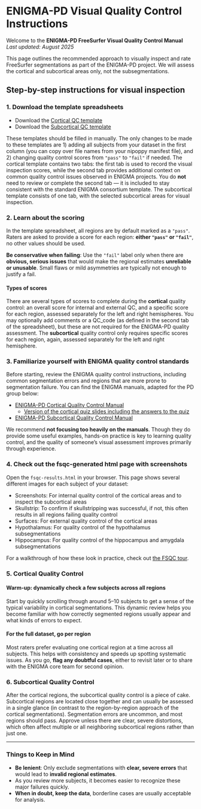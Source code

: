 # ENIGMA-PD Visual Quality Control Instructions

Welcome to the **ENIGMA-PD FreeSurfer Visual Quality Control Manual**  
*Last updated: August 2025*

This page outlines the recommended approach to visually inspect and rate FreeSurfer segmentations as part of the ENIGMA-PD project. We will assess the cortical and subcortical areas only, not the subsegmentations. 

## Step-by-step instructions for visual inspection

### 1. Download the template spreadsheets
- Download the [Cortical QC template](https://github.com/ENIGMA-PD/FS7/blob/main/docs/ENIGMA-PD_Cortical_QC_Template.xlsx)
- Download the [Subcortical QC template](https://github.com/ENIGMA-PD/FS7/blob/main/docs/ENIGMA-PD_Subcortical_QC_Template.xlsx)

These templates should be filled in manually. The only changes to be made to these templates are 1) adding all subjects from your dataset in the first column (you can copy over file names from your nipoppy manifest file), and 2) changing quality control scores from `"pass"` to `"fail"` if needed. The cortical template contains two tabs: the first tab is used to record the visual inspection scores, while the second tab provides additional context on common quality control issues observed in ENIGMA projects.  You do **not** need to review or complete the second tab — it is included to stay consistent with the standard ENIGMA consortium template. The subcortical template consists of one tab, with the selected subcortical areas for visual inspection.

### 2. Learn about the scoring

  In the template spreadsheet, all regions are by default marked as a `"pass"`. Raters are asked to provide a score for each region: **either `"pass"` or `"fail"`**, no other values should be used.
  
  **Be conservative when failing**: Use the `"fail"` label only when there are **obvious, serious issues** that would make the regional estimates **unreliable or unusable**.  Small flaws or mild asymmetries are typically not enough to justify a fail. 

#### Types of scores
There are several types of scores to complete during the **cortical** quality control: an overall score for internal and external QC, and a specific score for each region, assessed separately for the left and right hemispheres. You may optionally add comments or a QC_code (as defined in the second tab of the spreadsheet), but these are not required for the ENIGMA-PD quality assessment. The **subcortical** quality control only requires specific scores for each region, again, assessed separately for the left and right hemisphere. 

### 3. Familiarize yourself with ENIGMA quality control standards

Before starting, review the ENIGMA quality control instructions, including common segmentation errors and regions that are more prone to segmentation failure. You can find the ENIGMA manuals, adapted for the PD group below:
- [ENIGMA-PD Cortical Quality Control Manual](https://github.com/ENIGMA-PD/FS7/blob/main/docs/Cortical_QC_ENIGMA-PD_July25.pdf)
  - [Version of the cortical quiz slides including the answers to the quiz](https://github.com/ENIGMA-PD/FS7/blob/main/docs/Cortical_QC_ENIGMA-PD_July25_quiz_answers.pdf)
- [ENIGMA-PD Subcortical Quality Control Manual]()

We recommend **not focusing too heavily on the manuals**. Though they do provide some useful examples, hands-on practice is key to learning quality control, and the quality of someone’s visual assessment improves primarily through experience.

### 4. Check out the fsqc-generated html page with screenshots

Open the `fsqc-results.html` in your browser. This page shows several different images for each subject of your dataset:
- Screenshots: For internal quality control of the cortical areas and to inspect the subcortical areas
- Skullstrip: To confirm if skullstripping was successful, if not, this often results in all regions failing quality control
- Surfaces: For external quality control of the cortical areas
- Hypothalamus: For quality control of the hypothalamus subsegmentations
- Hippocampus: For quality control of the hippocampus and amygdala subsegmentations

For a walkthrough of how these look in practice, check out [the FSQC tour](https://github.com/ENIGMA-PD/FS7/blob/main/docs/fsqc_tour_ENIGMA-PD.pdf).

### 5. Cortical Quality Control

#### Warm-up: dynamically check a few subjects across all regions
Start by quickly scrolling through around 5–10 subjects to get a sense of the typical variability in cortical segmentations. This dynamic review helps you become familiar with how correctly segmented regions usually appear and what kinds of errors to expect.

#### For the full dataset, go per region  
Most raters prefer evaluating one cortical region at a time across all subjects. This helps with consistency and speeds up spotting systematic issues. As you go, **flag any doubtful cases**, either to revisit later or to share with the ENIGMA core team for second opinion.

### 6. Subcortical Quality Control
After the cortical regions, the subcortical quality control is a piece of cake. Subcortical regions are located close together and can usually be assessed in a single glance (in contrast to the region-by-region approach of the cortical segmentations). Segmentation errors are uncommon, and most regions should pass. Approve unless there are clear, severe distortions, which often affect multiple or all neighboring subcortical regions rather than just one.

---

### Things to Keep in Mind

- **Be lenient**: Only exclude segmentations with **clear, severe errors** that would lead to **invalid regional estimates**.  
- As you review more subjects, it becomes easier to recognize these major failures quickly.  
- **When in doubt, keep the data**, borderline cases are usually acceptable for analysis.
